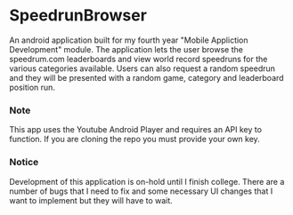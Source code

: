 # SpeedrunBrowser

An android application built for my fourth year "Mobile Appliction Development" module.
The application lets the user browse the speedrum.com leaderboards and view world record speedruns for the various categories available.
Users can also request a random speedrun and they will be presented with a random game, category and leaderboard position run.

### Note

This app uses the Youtube Android Player and requires an API key to function. If you are cloning the repo you must provide your own key.

### Notice

Development of this application is on-hold until I finish college. There are a number of bugs that I need to fix and some necessary UI changes that I want to implement but they will have to wait.
